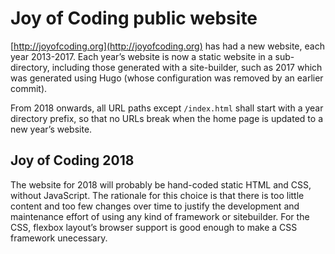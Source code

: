 # Joy of Coding public website

[http://joyofcoding.org](http://joyofcoding.org) has had a new website, each year 2013-2017.
Each year’s website is now a static website in a sub-directory, including those generated with a site-builder, such as 2017 which was generated using Hugo (whose configuration was removed by an earlier commit).

From 2018 onwards, all URL paths except `/index.html` shall start with a year directory prefix, so that no URLs break when the home page is updated to a new year’s website.

## Joy of Coding 2018

The website for 2018 will probably be hand-coded static HTML and CSS, without JavaScript.
The rationale for this choice is that there is too little content and too few changes over time to justify the development and maintenance effort of using any kind of framework or sitebuilder.
For the CSS, flexbox layout’s browser support is good enough to make a CSS framework unecessary.
